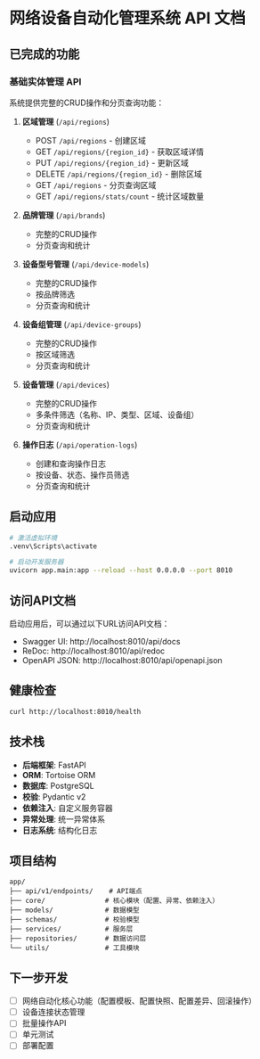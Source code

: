 # 网络设备自动化管理系统 API 文档

## 已完成的功能

### 基础实体管理 API

系统提供完整的CRUD操作和分页查询功能：

1. **区域管理** (`/api/regions`)
   - POST `/api/regions` - 创建区域
   - GET `/api/regions/{region_id}` - 获取区域详情
   - PUT `/api/regions/{region_id}` - 更新区域
   - DELETE `/api/regions/{region_id}` - 删除区域
   - GET `/api/regions` - 分页查询区域
   - GET `/api/regions/stats/count` - 统计区域数量

2. **品牌管理** (`/api/brands`)
   - 完整的CRUD操作
   - 分页查询和统计

3. **设备型号管理** (`/api/device-models`)
   - 完整的CRUD操作
   - 按品牌筛选
   - 分页查询和统计

4. **设备组管理** (`/api/device-groups`)
   - 完整的CRUD操作
   - 按区域筛选
   - 分页查询和统计

5. **设备管理** (`/api/devices`)
   - 完整的CRUD操作
   - 多条件筛选（名称、IP、类型、区域、设备组）
   - 分页查询和统计

6. **操作日志** (`/api/operation-logs`)
   - 创建和查询操作日志
   - 按设备、状态、操作员筛选
   - 分页查询和统计

## 启动应用

```bash
# 激活虚拟环境
.venv\Scripts\activate

# 启动开发服务器
uvicorn app.main:app --reload --host 0.0.0.0 --port 8010
```

## 访问API文档

启动应用后，可以通过以下URL访问API文档：

- Swagger UI: http://localhost:8010/api/docs
- ReDoc: http://localhost:8010/api/redoc
- OpenAPI JSON: http://localhost:8010/api/openapi.json

## 健康检查

```bash
curl http://localhost:8010/health
```

## 技术栈

- **后端框架**: FastAPI
- **ORM**: Tortoise ORM
- **数据库**: PostgreSQL
- **校验**: Pydantic v2
- **依赖注入**: 自定义服务容器
- **异常处理**: 统一异常体系
- **日志系统**: 结构化日志

## 项目结构

```
app/
├── api/v1/endpoints/    # API端点
├── core/               # 核心模块（配置、异常、依赖注入）
├── models/             # 数据模型
├── schemas/            # 校验模型
├── services/           # 服务层
├── repositories/       # 数据访问层
└── utils/              # 工具模块
```

## 下一步开发

- [ ] 网络自动化核心功能（配置模板、配置快照、配置差异、回滚操作）
- [ ] 设备连接状态管理
- [ ] 批量操作API
- [ ] 单元测试
- [ ] 部署配置
